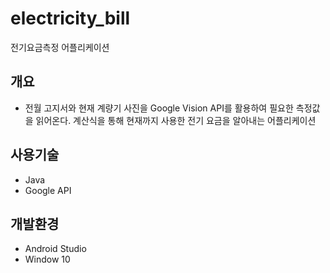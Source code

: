 # electricity_bill
전기요금측정 어플리케이션
## 개요
* 전월 고지서와 현재 계량기 사진을 Google Vision API를 활용하여 필요한 측정값을 읽어온다. 계산식을 통해 현재까지 사용한 전기 요금을 알아내는 어플리케이션
## 사용기술
* Java
* Google API
## 개발환경
* Android Studio
* Window 10
